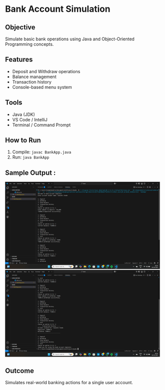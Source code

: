 # Bank Account Simulation

## Objective
Simulate basic bank operations using Java and Object-Oriented Programming concepts.

## Features
- Deposit and Withdraw operations
- Balance management
- Transaction history
- Console-based menu system

## Tools
- Java (JDK)
- VS Code / IntelliJ
- Terminal / Command Prompt

## How to Run
1. Compile: `javac BankApp.java`
2. Run: `java BankApp`

## Sample Output : 
![image_alt](https://github.com/tanu-pande/Bank-Account-Simulation/blob/9e85b5ac540271bca1d5d75ba199741d641c17a1/Screenshot%202025-06-30%20185428.png)
![image_alt](https://github.com/tanu-pande/Bank-Account-Simulation/blob/e5630aaf9dea6b53bf6ac87621c57943509ffe48/Screenshot%202025-06-30%20185436.png)
## Outcome
Simulates real-world banking actions for a single user account.
